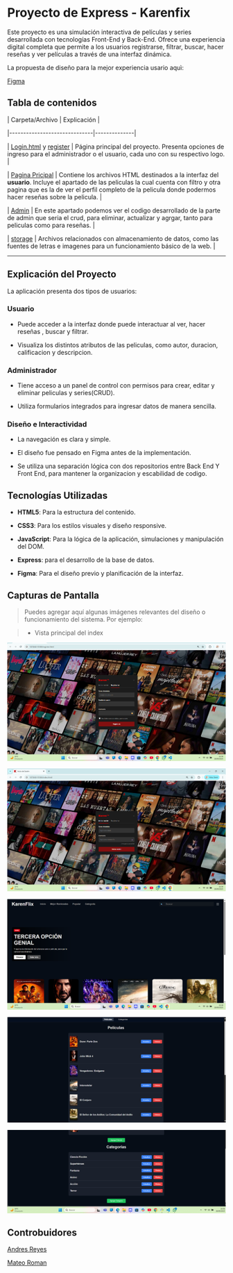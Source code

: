 # Proyecto de Express - Karenfix

  

Este proyecto es una simulación interactiva de películas y series desarrollada con tecnologías Front-End y Back-End. Ofrece una experiencia digital completa que permite a los usuarios registrarse, filtrar, buscar, hacer reseñas y ver películas a través de una interfaz dinámica.

  

La propuesta de diseño para la mejor experiencia usario aquì:

  

[Figma](https://www.figma.com/design/syma0ZNPnsJna3Be3dYPQs/Untitled?node-id=0-1&t=leVwK794CGF3GAWD-0)

  

## Tabla de contenidos

  

| Carpeta/Archivo | Explicación |

|------------------------------|--------------|

| [Login.html](/index.html) y [register](/register.html) | Página principal del proyecto. Presenta opciones de ingreso para el administrador o el usuario, cada uno con su respectivo logo. |

| [Pagina Pricipal](/html/principalPage.html) | Contiene los archivos HTML destinados a la interfaz del **usuario**. Incluye el apartado de las peliculas la cual cuenta con filtro y otra pagina que es la de ver el perfil completo de la pelicula donde podermos hacer reseñas sobre la pelicula. |

| [Admin](/html/admin.html) | En este apartado podemos ver el codigo desarrollado de la parte de admin que seria el crud, para eliminar, actualizar y agrgar, tanto para peliculas como para reseñas. |

| [storage](/STORAGE/) | Archivos relacionados con almacenamiento de datos, como las fuentes de letras e imagenes para un funcionamiento básico de la web. |

  

---

## Explicación del Proyecto

  

La aplicación presenta dos tipos de usuarios:

  

### Usuario

- Puede acceder a la interfaz donde puede interactuar al ver, hacer reseñas , buscar y filtrar.

- Visualiza los distintos atributos de las peliculas, como autor, duracion, calificacion y descripcion.

  
  

### Administrador

- Tiene acceso a un panel de control con permisos para crear, editar y eliminar peliculas y series(CRUD).

- Utiliza formularios integrados para ingresar datos de manera sencilla.

  

### Diseño e Interactividad

- La navegación es clara y simple.

- El diseño fue pensado en Figma antes de la implementación.

- Se utiliza una separación lógica con dos repositorios entre Back End Y Front End, para mantener la organizacion y escabilidad de codigo.

  

## Tecnologías Utilizadas

  

-  **HTML5**: Para la estructura del contenido.

-  **CSS3**: Para los estilos visuales y diseño responsive.

-  **JavaScript**: Para la lógica de la aplicación, simulaciones y manipulación del DOM.

-  **Express**: para el desarrollo de la base de datos.

-  **Figma**: Para el diseño previo y planificación de la interfaz.

  

## Capturas de Pantalla

  

> Puedes agregar aquí algunas imágenes relevantes del diseño o funcionamiento del sistema. Por ejemplo:

>  - Vista principal del index

![image](/STORAGE/registro.png)

![image](/STORAGE/inicioSesion.png)

![image](/STORAGE/principal.png)



![image](/STORAGE/admin.png)

![image](/STORAGE/admin2.png)

## Controbuidores
[Andres Reyes](https://github.com/andres8073562)

[Mateo Roman](https://github.com/Mvteiio)
